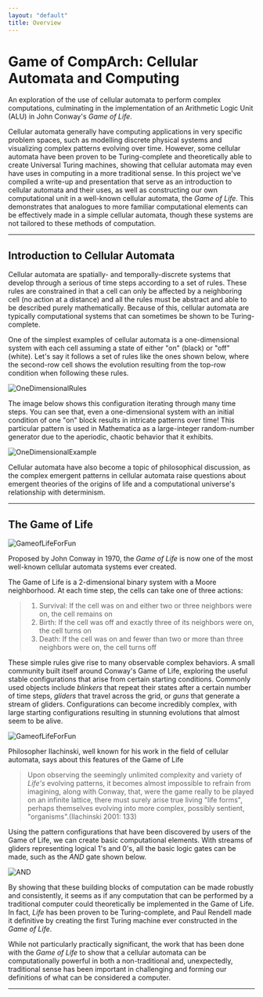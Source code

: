 ```yaml
---
layout: "default"
title: Overview
---
```

# Game of CompArch: Cellular Automata and Computing
An exploration of the use of cellular automata to perform complex computations, culminating in the implementation of an
Arithmetic Logic Unit (ALU) in John Conway's *Game of Life*.

Cellular automata generally have computing applications in very specific problem spaces, such as modelling discrete physical systems and visualizing complex patterns evolving over time. However, some cellular automata have been proven to be Turing-complete and theoretically able to create Universal Turing machines, showing that cellular automata may even have uses in computing in a more traditional sense. In this project we've compiled a write-up and presentation that serve as an introduction to cellular automata and their uses, as well as constructing our own computational unit in a well-known cellular automata, the *Game of Life*. This demonstrates that analogues to more familiar computational elements can be effectively made in a simple cellular automata, though these systems are not tailored to these methods of computation.

- - - -
## Introduction to Cellular Automata
Cellular automata are spatially- and temporally-discrete systems that develop through a serious of time steps according to a set of rules.
These rules are constrained in that a cell can only be affected by a neighboring cell (no action at a distance) and all the
rules must be abstract and able to be described purely mathematically. Because of this, cellular automata are typically computational
systems that can sometimes be shown to be Turing-complete.

One of the simplest examples of cellular automata is a one-dimensional system with each cell assuming a state of either "on" (black)
or "off" (white). Let's say it follows a set of rules like the ones shown below, where the second-row cell shows the evolution resulting
from the top-row condition when following these rules.

![OneDimensionalRules](http://mathworld.wolfram.com/images/eps-gif/ElementaryCA30Rules_750.gif)

The image below shows this configuration iterating through many time steps. You can see that, even a one-dimensional system
with an initial condition of one "on" block results in intricate patterns over time! This particular pattern is used in Mathematica
as a large-integer random-number generator due to the aperiodic, chaotic behavior that it exhibits.

![OneDimensionalExample](http://mathworld.wolfram.com/images/eps-gif/ElementaryCA30_1000.gif)

Cellular automata have also become a topic of philosophical discussion, as the complex emergent patterns in cellular automata raise questions about
emergent theories of the origins of life and a computational universe's relationship with determinism.


- - - -
## The Game of Life
![GameofLifeForFun](https://media.giphy.com/media/tXlpbXfu7e2Pu/giphy.gif)

Proposed by John Conway in 1970, the *Game of Life* is now one of the most well-known
cellular automata systems ever created.

The Game of Life is a 2-dimensional binary system with a Moore neighborhood. At each time step, the cells can take one of three actions:
> 1. Survival: If the cell was on and either two or three neighbors were on, the cell remains on
> 2. Birth: If the cell was off and exactly three of its neighbors were on, the cell turns on
> 3. Death: If the cell was on and fewer than two or more than three neighbors were on, the cell turns off

These simple rules give rise to many observable complex behaviors. A small community built itself around Conway's Game of Life, exploring the useful
stable configurations that arise from certain starting conditions. Commonly used objects include *blinkers* that repeat their states after a certain
number of time steps, *gliders* that travel across the grid, or *guns* that generate a stream of gliders. Configurations can become incredibly complex,
with large starting configurations resulting in stunning evolutions that almost seem to be alive.

![GameofLifeForFun](https://media.giphy.com/media/uet5GfHpSA8mI/giphy.gif)

Philosopher Ilachinski, well known for his work in the field of cellular automata, says about this features of the Game of Life
 > Upon observing the seemingly unlimited complexity and variety of *Life's* evolving patterns, it becomes almost impossible to refrain from imagining,
 > along with Conway, that, were the game really to be played on an infinite lattice, there must surely arise true living "life forms", perhaps themselves
 > evolving into more complex, possibly sentient, "organisms".(Ilachinski 2001: 133)

Using the pattern configurations that have been discovered by users of the Game of Life, we can create basic computational elements. With streams of gliders
representing logical 1's and 0's, all the basic logic gates can be made, such as the *AND* gate shown below.

![AND](https://camo.githubusercontent.com/5190f70598d5e917797dc64ab5713165946cb3de/68747470733a2f2f6d656469612e67697068792e636f6d2f6d656469612f336f39624f5464505377337147315a396f642f67697068792e676966)

By showing that these building blocks of computation
can be made robustly and consistently, it seems as if any computation that can be performed by a traditional computer could theoretically be implemented in the
Game of Life. In fact, *Life* has been proven to be Turing-complete, and Paul Rendell made it definitive by creating the first Turing machine ever constructed in the
*Game of Life*.

While not particularly practically significant, the work that has been done with the *Game of Life* to show that a cellular automata can be computationally powerful in
both a non-traditional and, unexpectedly, traditional sense has been important in challenging and forming our definitions of what can be considered a computer. 

- - - -
